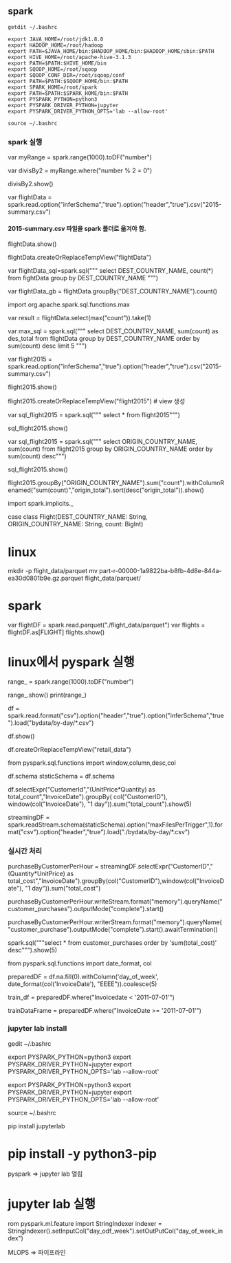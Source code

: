## spark
```
getdit ~/.bashrc
```
```
export JAVA_HOME=/root/jdk1.8.0
export HADOOP_HOME=/root/hadoop
export PATH=$JAVA_HOME/bin:$HADOOP_HOME/bin:$HADOOP_HOME/sbin:$PATH
export HIVE_HOME=/root/apache-hive-3.1.3
export PATH=$PATH:$HIVE_HOME/bin
export SQOOP_HOME=/root/sqoop
export SQOOP_CONF_DIR=/root/sqoop/conf
export PATH=$PATH:$SQOOP_HOME/bin:$PATH
export SPARK_HOME=/root/spark
export PATH=$PATH:$SPARK_HOME/bin:$PATH
export PYSPARK_PYTHON=python3
export PYSPARK_DRIVER_PYTHON=jupyter
export PYSPARK_DRIVER_PYTHON_OPTS='lab --allow-root'
```
```
source ~/.bashrc
```
### spark 실행

var myRange = spark.range(1000).toDF("number")

var divisBy2 = myRange.where("number % 2 = 0")

divisBy2.show()

var flightData = spark.read.option("inferSchema","true").option("header","true").csv("2015-summary.csv")
#### 2015-summary.csv 파일을 spark 폴더로 옮겨야 함.

flightData.show()

flightData.createOrReplaceTempView("flightData")

var flightData_sql=spark.sql("""
select DEST_COUNTRY_NAME, count(*)
from fightData
group by DEST_COUNTRY_NAME
""")

var flightData_gb = flightData.groupBy("DEST_COUNTRY_NAME").count()

import org.apache.spark.sql.functions.max

var result = flightData.select(max("count")).take(1)

var max_sql = spark.sql("""
select DEST_COUNTRY_NAME, sum(count) as des_total
from flightData
group by DEST_COUNTRY_NAME
order by sum(count) desc
limit 5
""")



var flight2015 = spark.read.option("inferSchema","true").option("header","true").csv("2015-summary.csv")

flight2015.show()

flight2015.createOrReplaceTempView("flight2015") # view 생성

var sql_flight2015 = spark.sql("""
select * from flight2015""")

sql_flight2015.show()

var sql_flight2015 = spark.sql("""
select ORIGIN_COUNTRY_NAME, sum(count) from flight2015 group by ORIGIN_COUNTRY_NAME
order by sum(count) desc""")

sql_flight2015.show()

flight2015.groupBy("ORIGIN_COUNTRY_NAME").sum("count").withColumnRenamed("sum(count)","origin_total").sort(desc("origin_total")).show()

import spark.implicits._

case class Flight(DEST_COUNTRY_NAME: String, ORIGIN_COUNTRY_NAME: String, count: BigInt)

# linux
mkdir -p flight_data/parquet
mv part-r-00000-1a9822ba-b8fb-4d8e-844a-ea30d0801b9e.gz.parquet flight_data/parquet/

# spark
var flightDF = spark.read.parquet("./flight_data/parquet")
var flights = flightDF.as[FLIGHT]
flights.show()


# linux에서 pyspark 실행
range_ = spark.range(1000).toDF("number")

range_.show()
print(range_)

df = spark.read.format("csv").option("header","true").option("inferSchema","true").load("bydata/by-day/*.csv")

df.show()

df.createOrReplaceTempView("retail_data")

from pyspark.sql.functions import window,column,desc,col

df.schema
staticSchema = df.schema

df.selectExpr("CustomerId","(UnitPrice*Quantity) as total_count","InvoiceDate").groupBy( col("CustomerID"), window(col("InvoiceDate"), "1 day")).sum("total_count").show(5)

streamingDF = spark.readStream.schema(staticSchema).option("maxFilesPerTrigger",1).format("csv").option("header","true").load("./bydata/by-day/*.csv")



### 실시간 처리
purchaseByCustomerPerHour = streamingDF.selectExpr("CustomerID","(Quantity*UnitPrice) as total_cost","InvoiceDate").groupBy(col("CustomerID"),window(col("InvoiceDate"), "1 day")).sum("total_cost")


purchaseByCustomerPerHour.writeStream.format("memory").queryName("customer_purchases").outputMode("complete").start()

purchaseByCustomerPerHour.writerStream.format("memory").queryName("customer_purchase").outputMode("complete").start().awaitTermination()


spark.sql("""select * from customer_purchases order by 'sum(total_cost)' desc""").show(5)


from pyspark.sql.functions import date_format, col


preparedDF = df.na.fill(0).withColumn('day_of_week', date_format(col('InvoiceDate'), "EEEE")).coalesce(5)

train_df = preparedDF.where("Invoicedate < '2011-07-01'")

trainDataFrame = preparedDF.where("InvoiceDate >= '2011-07-01'")


### jupyter lab install

gedit ~/.bashrc

export PYSPARK_PYTHON=python3
export PYSPARK_DRIVER_PYTHON=jupyter
export PYSPARK_DRIVER_PYTHON_OPTS='lab --allow-root'

export PYSPARK_PYTHON=python3
export PYSPARK_DRIVER_PYTHON=jupyter
export PYSPARK_DRIVER_PYTHON_OPTS='lab --allow-root'

source ~/.bashrc

pip install jupyterlab
# pip install -y python3-pip

pyspark
=> jupyter lab 열림

# jupyter lab 실행

rom pyspark.ml.feature import StringIndexer
indexer = StringIndexer().setInputCol("day_odf_week").setOutPutCol("day_of_week_index")


MLOPS => 파이프라인

